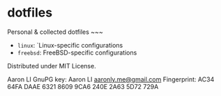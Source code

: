 dotfiles
========

Personal & collected dotfiles ~~~

* `linux`: `Linux-specific configurations
* `freebsd`: FreeBSD-specific configurations

Distributed under MIT License.


Aaron LI
GnuPG key: Aaron LI <aaronly.me@gmail.com>
Fingerprint: AC34 64FA DAAE 6321 8609  9CA6 240E 2A63 5D72 729A

